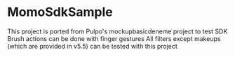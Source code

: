 # MomoSdkSample

This project is ported from Pulpo's mockupbasicdeneme project to test SDK
Brush actions can be done with finger gestures
All filters except makeups (which are provided in v5.5) can be tested with this project
